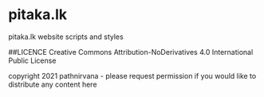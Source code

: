 # pitaka.lk
pitaka.lk website scripts and styles

##LICENCE 
Creative Commons Attribution-NoDerivatives 4.0 International Public License

copyright 2021 pathnirvana - please request permission if you would like to distribute any content here
